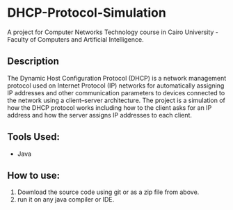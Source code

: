 # DHCP-Protocol-Simulation
A project for Computer Networks Technology course in Cairo University - Faculty of Computers and Artificial Intelligence. 

## Description
The Dynamic Host Configuration Protocol (DHCP) is a network management protocol used on Internet Protocol (IP) networks for automatically assigning IP addresses and other communication parameters 
to devices connected to the network using a client–server architecture. The project is a simulation of how the DHCP protocol works including how to the client asks for an IP address and how the server assigns IP addresses to each client. 

## Tools Used: 
- Java 

## How to use:
1. Download the source code using git or as a zip file from above. 
2. run it on any java compiler or IDE. 
